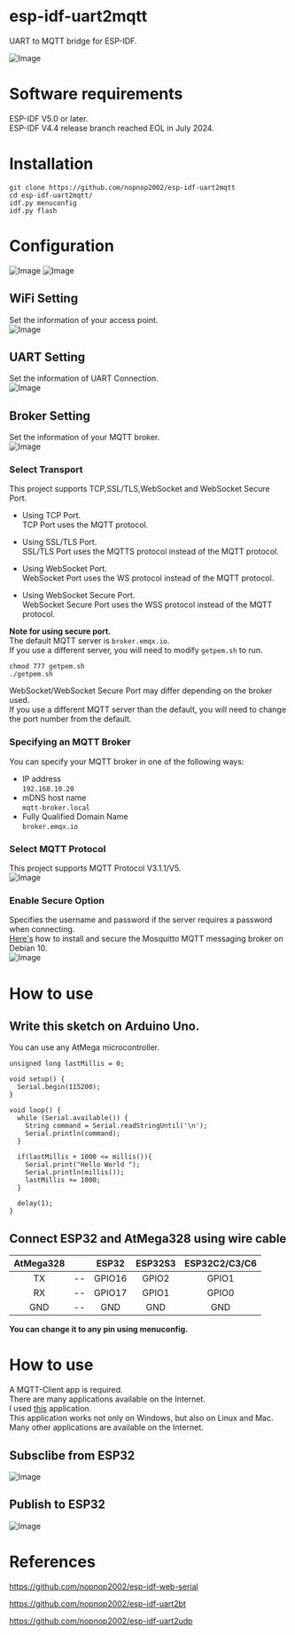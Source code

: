 # esp-idf-uart2mqtt
UART to MQTT bridge for ESP-IDF.   

![Image](https://github.com/user-attachments/assets/200f57e3-0f80-404c-a970-8004dac74c69)

# Software requirements
ESP-IDF V5.0 or later.   
ESP-IDF V4.4 release branch reached EOL in July 2024.   


# Installation

```
git clone https://github.com/nopnop2002/esp-idf-uart2mqtt
cd esp-idf-uart2mqtt/
idf.py menuconfig
idf.py flash
```

# Configuration
![Image](https://github.com/user-attachments/assets/79b55614-73c7-4c90-9836-0d180dac868e)
![Image](https://github.com/user-attachments/assets/083b1ea2-7fd6-4269-a2c3-288210f1fe29)

## WiFi Setting
Set the information of your access point.   
![Image](https://github.com/user-attachments/assets/ff07ce55-c33f-4f25-9320-4b69b9e349ee)

## UART Setting
Set the information of UART Connection.   
![Image](https://github.com/user-attachments/assets/480dbb4e-5cda-4281-b46c-3b80675bd362)

## Broker Setting
Set the information of your MQTT broker.   
![Image](https://github.com/user-attachments/assets/ad103632-86dc-4eb0-958e-b633c6107016)

### Select Transport   
This project supports TCP,SSL/TLS,WebSocket and WebSocket Secure Port.   

- Using TCP Port.   
 TCP Port uses the MQTT protocol.   

- Using SSL/TLS Port.   
 SSL/TLS Port uses the MQTTS protocol instead of the MQTT protocol.   

- Using WebSocket Port.   
 WebSocket Port uses the WS protocol instead of the MQTT protocol.   

- Using WebSocket Secure Port.   
 WebSocket Secure Port uses the WSS protocol instead of the MQTT protocol.   

__Note for using secure port.__   
The default MQTT server is ```broker.emqx.io```.   
If you use a different server, you will need to modify ```getpem.sh``` to run.   
```
chmod 777 getpem.sh
./getpem.sh
```

WebSocket/WebSocket Secure Port may differ depending on the broker used.   
If you use a different MQTT server than the default, you will need to change the port number from the default.   

### Specifying an MQTT Broker   
You can specify your MQTT broker in one of the following ways:   
- IP address   
 ```192.168.10.20```   
- mDNS host name   
 ```mqtt-broker.local```   
- Fully Qualified Domain Name   
 ```broker.emqx.io```

### Select MQTT Protocol   
This project supports MQTT Protocol V3.1.1/V5.   
![Image](https://github.com/user-attachments/assets/0f15eb1b-9ab3-4eed-b7f0-edfafbe9be53)

### Enable Secure Option
Specifies the username and password if the server requires a password when connecting.   
[Here's](https://www.digitalocean.com/community/tutorials/how-to-install-and-secure-the-mosquitto-mqtt-messaging-broker-on-debian-10) how to install and secure the Mosquitto MQTT messaging broker on Debian 10.   
![Image](https://github.com/user-attachments/assets/de867fe9-018c-46ca-ba3c-664eabe36bb2)

# How to use   

## Write this sketch on Arduino Uno.   
You can use any AtMega microcontroller.   

```
unsigned long lastMillis = 0;

void setup() {
  Serial.begin(115200);
}

void loop() {
  while (Serial.available()) {
    String command = Serial.readStringUntil('\n');
    Serial.println(command);
  }

  if(lastMillis + 1000 <= millis()){
    Serial.print("Hello World ");
    Serial.println(millis());
    lastMillis += 1000;
  }

  delay(1);
}
```

## Connect ESP32 and AtMega328 using wire cable   

|AtMega328||ESP32|ESP32S3|ESP32C2/C3/C6|
|:-:|:-:|:-:|:-:|:-:|
|TX|--|GPIO16|GPIO2|GPIO1|
|RX|--|GPIO17|GPIO1|GPIO0|
|GND|--|GND|GND|GND|

__You can change it to any pin using menuconfig.__   


# How to use
A MQTT-Client app is required.   
There are many applications available on the Internet.   
I used [this](https://mqtt-explorer.com/) application.   
This application works not only on Windows, but also on Linux and Mac.   
Many other applications are available on the Internet.   

## Subsclibe from ESP32
![Image](https://github.com/user-attachments/assets/8d10dc20-4269-4674-893f-d9801c961b05)

## Publish to ESP32
![Image](https://github.com/user-attachments/assets/ab399efb-cf58-4272-9929-2a75f743979b)


# References

https://github.com/nopnop2002/esp-idf-web-serial

https://github.com/nopnop2002/esp-idf-uart2bt

https://github.com/nopnop2002/esp-idf-uart2udp



